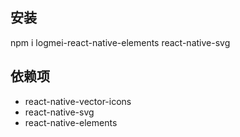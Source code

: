 ## 安装
npm i logmei-react-native-elements react-native-svg

## 依赖项
* react-native-vector-icons 
* react-native-svg 
* react-native-elements